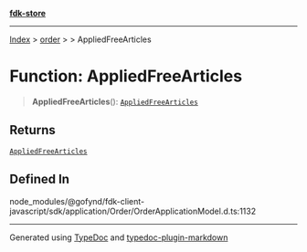 [**fdk-store**](../../../README.md)
***

[Index](../../../API.md) > [order](../../README.md) > [<internal>](../README.md) > AppliedFreeArticles

# Function: AppliedFreeArticles

> **AppliedFreeArticles**(): [`AppliedFreeArticles`](../type-aliases/type-alias.AppliedFreeArticles.md)

## Returns

[`AppliedFreeArticles`](../type-aliases/type-alias.AppliedFreeArticles.md)

## Defined In

node\_modules/@gofynd/fdk-client-javascript/sdk/application/Order/OrderApplicationModel.d.ts:1132

***
Generated using [TypeDoc](https://typedoc.org/) and [typedoc-plugin-markdown](https://www.npmjs.com/package/typedoc-plugin-markdown)
